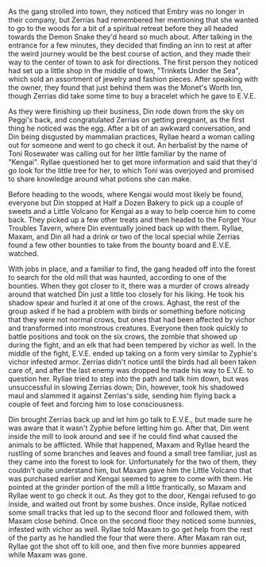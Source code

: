 As the gang strolled into town, they noticed that Embry was no longer in their
company, but Zerrias had remembered her mentioning that she wanted to go to the
woods for a bit of a spiritual retreat before they all headed towards the Demon
Snake they'd heard so much about. After talking in the entrance for a few
minutes, they decided that finding an inn to rest at after the weird journey
would be the best course of action, and they made their way to the center of
town to ask for directions. The first person they noticed had set up a little
shop in the middle of town, "Trinkets Under the Sea", which sold an assortment
of jewelry and fashion pieces. After speaking with the owner, they found that
just behind them was the Monet's Worth Inn, though Zerrias did take some time
to buy a bracelet which he gave to E.V.E.

As they were finishing up their business, Din rode down from the sky on Peggi's
back, and congratulated Zerrias on getting pregnant, as the first thing he
noticed was the egg. After a bit of an awkward conversation, and Din being
disgusted by mammalian practices, Ryllae heard a woman calling out for someone
and went to go check it out. An herbalist by the name of Toni Rosewater was
calling out for her little familiar by the name of "Kengai". Ryllae questioned
her to get more information and said that they'd go look for the little tree
for her, to which Toni was overjoyed and promised to share knowledge around
what potions she can make. 

Before heading to the woods, where Kengai would most likely be found, everyone
but Din stopped at Half a Dozen Bakery to pick up a couple of sweets and a
Little Volcano for Kengai as a way to help coerce him to come back. They picked
up a few other treats and then headed to the Forget Your Troubles Tavern, where
Din eventually joined back up with them. Ryllae, Maxam, and Din all had a drink
or two of the local special while Zerrias found a few other bounties to take
from the bounty board and E.V.E. watched.

With jobs in place, and a familiar to find, the gang headed off into the forest
to search for the old mill that was haunted, according to one of the bounties.
When they got closer to it, there was a murder of crows already around that
watched Din just a little too closely for his liking. He took his shadow spear
and hurled it at one of the crows. Aghast, the rest of the group asked if he had
a problem with birds or something before noticing that they were not normal
crows, but ones that had been affected by vichor and transformed into monstrous
creatures. Everyone then took quickly to battle positions and took on the six
crows, the zombie that showed up during the fight, and an elk that had been
tempered by vichor as well. In the middle of the fight, E.V.E. ended up taking
on a form very similar to Zyphie's vichor infested armor. Zerrias didn't notice
until the birds had all been taken care of, and after the last enemy was dropped
he made his way to E.V.E. to question her. Ryllae tried to step into the path
and talk him down, but was unsuccessful in slowing Zerrias down; Din, however,
took his shadowed maul and slammed it against Zerrias's side, sending him flying
back a couple of feet and forcing him to lose consciousness. 

Din brought Zerrias back up and let him go talk to E.V.E., but made sure he was
aware that it wasn't Zyphie before letting him go. After that, Din went inside
the mill to look around and see if he could find what caused the animals to be
afflicted. While that happened, Maxam and Ryllae heard the rustling of some
branches and leaves and found a small tree familiar, just as they came into the
forest to look for. Unfortunately for the two of them, they couldn't quite
understand him, but Maxam gave him the Little Volcano that was purchased earlier
and Kengai seemed to agree to come with them. He pointed at the grinder portion
of the mill a little frantically, so Maxam and Ryllae went to go check it out.
As they got to the door, Kengai refused to go inside, and waited out front by
some bushes. Once inside, Ryllae noticed some small tracks that led up to the
second floor and followed them, with Maxam close behind. Once on the second
floor they noticed some bunnies, infested with vichor as well. Ryllae told Maxam
to go get help from the rest of the party as he handled the four that were
there. After Maxam ran out, Ryllae got the shot off to kill one, and then five
more bunnies appeared while Maxam was gone.  
